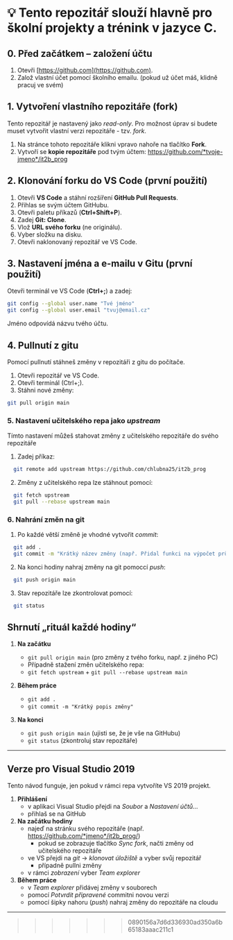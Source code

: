 💡 Tento repozitář slouží hlavně pro **školní projekty a trénink v jazyce C**.
=======

## 0. Před začátkem – založení účtu
1. Otevři [https://github.com](https://github.com).
2. Založ vlastní účet pomocí školního emailu.
   (pokud už účet máš, klidně pracuj ve svém)
   
## 1. Vytvoření vlastního repozitáře (fork)
Tento repozitář je nastavený jako *read-only*. Pro možnost úprav si budete muset vytvořit vlastní verzi repozitáře - tzv. *fork*.
1. Na stránce tohoto repozitáře klikni vpravo nahoře na tlačítko **Fork**.
2. Vytvoří se **kopie repozitáře** pod tvým účtem:
   https://github.com/*tvoje-jmeno*/it2b_prog

## 2. Klonování forku do VS Code (první použití)
1. Otevři **VS Code** a stáhní rozšíření **GitHub Pull Requests**.
2. Přihlas se svým účtem GitHubu.
3. Otevři paletu příkazů (**Ctrl+Shift+P**).
4. Zadej **Git: Clone**.
5. Vlož **URL svého forku** (ne originálu).
6. Vyber složku na disku.
7. Otevři naklonovaný repozitář ve VS Code.

## 3. Nastavení jména a e-mailu v Gitu (první použití)
Otevři terminál ve VS Code (**Ctrl+;**) a zadej:
```bash
git config --global user.name "Tvé jméno"
git config --global user.email "tvuj@email.cz"
```
Jméno odpovídá názvu tvého účtu.

## 4. Pullnutí z gitu
Pomocí pullnutí stáhneš změny v repozitáři z gitu do počítače.
1. Otevři repozitář ve VS Code.
2. Otevři terminál (Ctrl+;).
3. Stáhni nové změny:
```bash
git pull origin main
```

### 5. Nastavení učitelského repa jako *upstream*
Tímto nastavení můžeš stahovat změny z učitelského repozitáře do svého repozitáře
1. Zadej příkaz:
```bash
  git remote add upstream https://github.com/chlubna25/it2b_prog
```
2. Změny z učitelského repa lze stáhnout pomocí:
```bash
  git fetch upstream
  git pull --rebase upstream main
```

### 6. Nahrání změn na git
1. Po každé větší změně je vhodné vytvořit *commit*:
```bash
  git add .
  git commit -m "Krátký název změny (např. Přidal funkci na výpočet průměru)"
```
2. Na konci hodiny nahraj změny na git pomoccí *push*:
```bash
  git push origin main
```
3. Stav repozitáře lze zkontrolovat pomocí:
```bash
  git status
```

## Shrnutí „rituál každé hodiny“
1. **Na začátku**
   - `git pull origin main` (pro změny z tvého forku, např. z jiného PC)
   -  Případně stažení změn učitelského repa:
   -   `git fetch upstream` + `git pull --rebase upstream main`
2. **Během práce**
   - `git add .`  
   - `git commit -m "Krátký popis změny"`  

3. **Na konci**
   - `git push origin main` (ujisti se, že je vše na GitHubu)  
   - `git status` (zkontroluj stav repozitáře)
  
 
---

 ## Verze pro Visual Studio 2019
 Tento návod funguje, jen pokud v rámci repa vytvoříte VS 2019 projekt.
1. **Přihlášení**
   - v aplikaci Visual Studio přejdi na *Soubor* a *Nastavení účtů...*
   - přihlaš se na GitHub
2. **Na začátku hodiny**
   - najeď na stránku svého repozitáře (např. https://github.com/*jmeno*/it2b_prog/)
      - pokud se zobrazuje tlačítko *Sync fork*, načti změny od učitelského repozitáře
   - ve VS přejdi na *git* -> *klonovat úložiště* a vyber svůj repozitář
      - případně pullni změny 
   - v rámci *zobrazení* vyber *Team explorer*
3. **Během práce**
   - v *Team explorer* přidávej změny v souborech
   - pomocí *Potvrdit připravené* commitni novou verzi
   - pomocí šipky nahoru (*push*) nahraj změny do repozitáře na cloudu

---
>>>>>>> 0890156a7d6d336930ad350a6b65183aaac211c1
